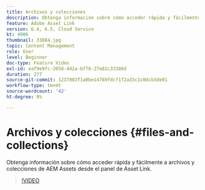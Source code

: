 ```yaml
---
title: Archivos y colecciones
description: Obtenga información sobre cómo acceder rápida y fácilmente a archivos y colecciones de AEM Assets desde el panel de Asset Link.
feature: Adobe Asset Link
version: 6.4, 6.5, Cloud Service
kt: 4906
thumbnail: 33884.jpg
topic: Content Management
role: User
level: Beginner
doc-type: Feature Video
exl-id: eaf9e9fc-2058-442a-bf78-27e82c33386d
duration: 277
source-git-commit: 1237083f1a0be14789fdcf1f2a33c1c0dcb3de01
workflow-type: tm+mt
source-wordcount: '42'
ht-degree: 0%

---
```


# Archivos y colecciones {#files-and-collections}

Obtenga información sobre cómo acceder rápida y fácilmente a archivos y colecciones de AEM Assets desde el panel de Asset Link.

>[!VIDEO](https://video.tv.adobe.com/v/33884?quality=12&learn=on)

